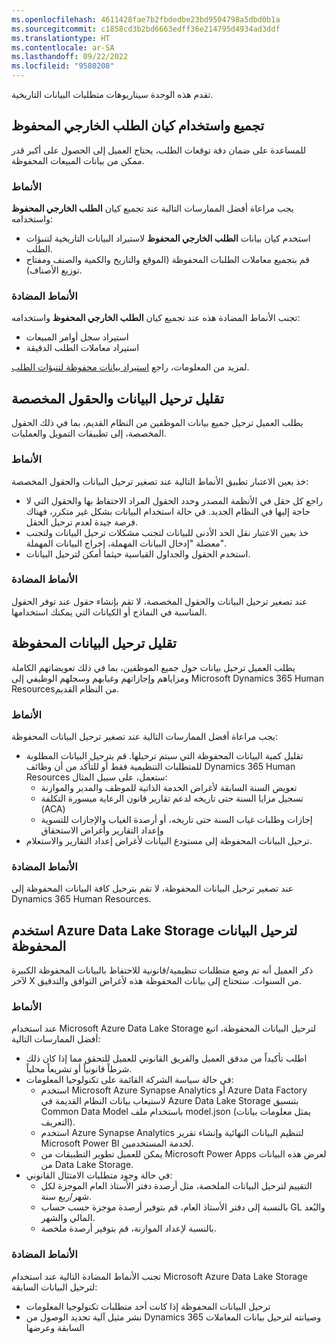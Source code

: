 ```yaml
---
ms.openlocfilehash: 4611428fae7b2fbdedbe23bd9504798a5dbd0b1a
ms.sourcegitcommit: c1858cd3b2bd6663edff36e214795d4934ad3ddf
ms.translationtype: HT
ms.contentlocale: ar-SA
ms.lasthandoff: 09/22/2022
ms.locfileid: "9580208"
---
```

تقدم هذه الوحدة سيناريوهات متطلبات البيانات التاريخية. 

## <a name="aggregate-and-use-the-historical-external-demand-entity"></a>تجميع واستخدام كيان الطلب الخارجي المحفوظ

للمساعدة على ضمان دقة توقعات الطلب، يحتاج العميل إلى الحصول على أكبر قدر ممكن من بيانات المبيعات المحفوظة.

### <a name="patterns"></a>الأنماط

يجب مراعاة أفضل الممارسات التالية عند تجميع كيان **الطلب الخارجي المحفوظ** واستخدامه:

- استخدم كيان بيانات **الطلب الخارجي المحفوظ** لاستيراد البيانات التاريخية لتنبؤات الطلب.
- قم بتجميع معاملات الطلبات المحفوظة (الموقع والتاريخ والكمية والصنف ومفتاح توزيع الأصناف).

### <a name="anti-patterns"></a>الأنماط المضادة

تجنب الأنماط المضادة هذه عند تجميع كيان **الطلب الخارجي المحفوظ** واستخدامه:

- استيراد سجل أوامر المبيعات
- استيراد معاملات الطلب الدقيقة

لمزيد من المعلومات، راجع [استيراد بيانات محفوظة لتنبؤات الطلب](/dynamics365/supply-chain/master-planning/import-historical-data/?azure-portal=true).

## <a name="minimize-data-migration-and-custom-fields"></a>تقليل ترحيل البيانات والحقول المخصصة

يطلب العميل ترحيل جميع بيانات الموظفين من النظام القديم، بما في ذلك الحقول المخصصة، إلى تطبيقات التمويل والعمليات.

### <a name="patterns"></a>الأنماط
خذ بعين الاعتبار تطبيق الأنماط التالية عند تصغير ترحيل البيانات والحقول المخصصة:

- راجع كل حقل في الأنظمة المصدر وحدد الحقول المراد الاحتفاظ بها والحقول التي لا حاجة إليها في النظام الجديد. في حالة استخدام البيانات بشكل غير متكرر، فهناك فرصة جيدة لعدم ترحيل الحقل.
- خذ بعين الاعتبار نقل الحد الأدنى للبيانات لتجنب مشكلات ترحيل البيانات ولتجنب معضلة "إدخال البيانات المهملة، إخراج البيانات المهملة".
- استخدم الحقول والجداول القياسية حيثما أمكن لترحيل البيانات. 

### <a name="anti-patterns"></a>الأنماط المضادة
عند تصغير ترحيل البيانات والحقول المخصصة، لا تقم بإنشاء حقول عند توفر الحقول المناسبة في النماذج أو الكيانات التي يمكنك استخدامها.

## <a name="minimize-historical-data-migration"></a>تقليل ترحيل البيانات المحفوظة
يطلب العميل ترحيل بيانات حول جميع الموظفين، بما في ذلك تعويضاتهم الكاملة ومزاياهم وإجازاتهم وغيابهم وسجلهم الوظيفي إلى Microsoft Dynamics 365 Human Resourcesمن النظام القديم. 

### <a name="patterns"></a>الأنماط
يجب مراعاة أفضل الممارسات التالية عند تصغير ترحيل البيانات المحفوظة:

- تقليل كمية البيانات المحفوظة التي سيتم ترحيلها. قم بترحيل البيانات المطلوبة للمتطلبات التنظيمية فقط أو للتأكد من أن وظائف Dynamics 365 Human Resources ستعمل، على سبيل المثال:
    - تعويض السنة السابقة لأغراض الخدمة الذاتية للموظف والمدير والموازنة
    - تسجيل مزايا السنة حتى تاريخه لدعم تقارير قانون الرعاية ميسورة التكلفة (ACA)
    - إجازات وطلبات غياب السنة حتى تاريخه، أو أرصدة الغياب والإجازات للتسوية وإعداد التقارير وأغراض الاستحقاق
- ترحيل البيانات المحفوظة إلى مستودع البيانات لأغراض إعداد التقارير والاستعلام. 

### <a name="anti-patterns"></a>الأنماط المضادة
عند تصغير ترحيل البيانات المحفوظة، لا تقم بترحيل كافة البيانات المحفوظة إلى Dynamics 365 Human Resources.

## <a name="use-azure-data-lake-storage-for-historical-data-migration"></a>استخدم Azure Data Lake Storage لترحيل البيانات المحفوظة
ذكر العميل أنه تم وضع متطلبات تنظيمية/قانونية للاحتفاظ بالبيانات المحفوظة الكبيرة لآخر X من السنوات. ستحتاج إلى بيانات المحفوظة هذه لأغراض التوافق والتدقيق‬. 

### <a name="patterns"></a>الأنماط
عند استخدام Microsoft Azure Data Lake Storage لترحيل البيانات المحفوظة، اتبع أفضل الممارسات التالية:

- اطلب تأكيداً من مدقق العميل والفريق القانوني للعميل للتحقق مما إذا كان ذلك شرطاً قانونياً أو تشريعاً محلياً. 
- في حالة سياسة الشركة القائمة على تكنولوجيا المعلومات:
    - استخدم Microsoft Azure Synapse Analytics أو Azure Data Factory لاستيعاب بيانات النظام القديمة في Azure Data Lake Storage بتنسيق Common Data Model باستخدام ملف model.json (يمثل معلومات بيانات التعريف). 
    - استخدم Azure Synapse Analytics لتنظيم البيانات النهائية وإنشاء تقرير Microsoft Power BI لخدمة المستخدمين.
    - يمكن للعميل تطوير التطبيقات من Microsoft Power Apps لعرض هذه البيانات من Data Lake Storage.
- في حالة وجود متطلبات الامتثال القانوني:
    - التقييم لترحيل البيانات الملخصة، مثل أرصدة دفتر الأستاذ العام الموجزة لكل شهر/ربع سنة.
    - بالنسبة إلى دفتر الأستاذ العام، قم بتوفير أرصدة موجزة حسب حساب GL والبُعد المالي والشهر.
    - بالنسبة لإعداد الموازنة، قم بتوفير أرصدة ملخصة.

### <a name="anti-patterns"></a>الأنماط المضادة
تجنب الأنماط المضادة التالية عند استخدام Microsoft Azure Data Lake Storage لترحيل البيانات السابقة:

- ترحيل البيانات المحفوظة إذا كانت أحد متطلبات تكنولوجيا المعلومات
- نشر مثيل آلية تحديد الوصول من Dynamics 365 وصيانته لترحيل بيانات المعاملات السابقة وعرضها